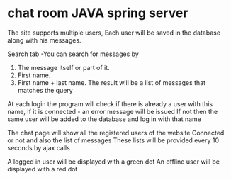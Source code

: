 # chat room  JAVA spring server

The site supports multiple users,
Each user will be saved in the database along with his messages.


Search tab -You can search for messages by
  1. The message itself or part of it.
  2. First name.
  3. First name + last name.
The result will be a list of messages that matches the query


At each login the program will check if there is already a user with this name,
If it is connected - an error message will be issued
If not then the same user will be added to the database and log in with that name

The chat page will show all the registered users of the website Connected or not and also the list of messages
These lists will be provided every 10 seconds by ajax calls

A logged in user will be displayed with a green dot
An offline user will be displayed with a red dot



